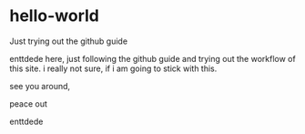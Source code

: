 # hello-world
Just trying out the github guide

enttdede here, just following the github guide and trying out the workflow of this site.
i really not sure, if i am going to stick with this.

see you around,

peace out

enttdede
